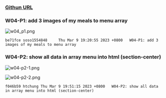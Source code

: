 ### [Githun URL](https://github.com/soso1554848/1112-1N-js-demo-211410831.git)

### W04-P1: add 3 images of my meals to menu array

![w04_p1.png](https://mfwasdjpuvjgzkkjlnrx.supabase.co/storage/v1/object/sign/demo-31/w04/w04-p1.png?token=eyJhbGciOiJIUzI1NiIsInR5cCI6IkpXVCJ9.eyJ1cmwiOiJkZW1vLTMxL3cwNC93MDQtcDEucG5nIiwiaWF0IjoxNjc4MzYwMzkxLCJleHAiOjE3MDk4OTYzOTF9.7kpQSoqld0t1uTORxoz4OLpMsKR3cvyoOL1j7ABGbQc&t=2023-03-09T11%3A13%3A11.831Z)

```
be71fce soso1554848     Thu Mar 9 19:20:55 2023 +0800   W04-P1: add 3 images of my meals to menu array
```

### W04-P2: show all data in array menu into html (section-center)

![w04-p2-1.png](https://erogcveccbzsyhbgputf.supabase.co/storage/v1/object/public/demo-xx/md_1N_img/w04-p2-1.png)

![w04-p2-2.png](https://erogcveccbzsyhbgputf.supabase.co/storage/v1/object/public/demo-xx/md_1N_img/w04-p2-2.png)

```
f046b59 htchung Thu Mar 9 19:51:15 2023 +0800   W04-P2: show all data in array menu into html (section-center)
```
